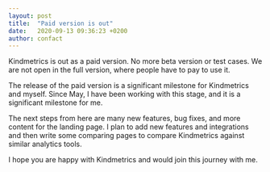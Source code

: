 ```yaml
---
layout: post
title:  "Paid version is out"
date:   2020-09-13 09:36:23 +0200
author: confact
---
```


Kindmetrics is out as a paid version. No more beta version or test cases. We are not open in the full version, where people have to pay to use it.

The release of the paid version is a significant milestone for Kindmetrics and myself. Since May, I have been working with this stage, and it is a significant milestone for me.

The next steps from here are many new features, bug fixes, and more content for the landing page. I plan to add new features and integrations and then write some comparing pages to compare Kindmetrics against similar analytics tools.

I hope you are happy with Kindmetrics and would join this journey with me.
